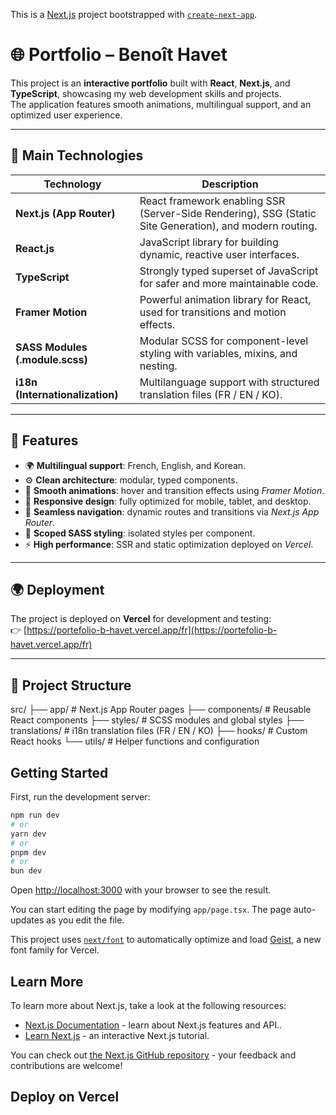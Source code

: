 This is a [Next.js](https://nextjs.org) project bootstrapped with [`create-next-app`](https://nextjs.org/docs/app/api-reference/cli/create-next-app).

# 🌐 Portfolio – Benoît Havet

This project is an **interactive portfolio** built with **React**, **Next.js**, and **TypeScript**, showcasing my web development skills and projects.  
The application features smooth animations, multilingual support, and an optimized user experience.

---

## 🚀 Main Technologies

| Technology | Description |
|-------------|-------------|
| **Next.js (App Router)** | React framework enabling SSR (Server-Side Rendering), SSG (Static Site Generation), and modern routing. |
| **React.js** | JavaScript library for building dynamic, reactive user interfaces. |
| **TypeScript** | Strongly typed superset of JavaScript for safer and more maintainable code. |
| **Framer Motion** | Powerful animation library for React, used for transitions and motion effects. |
| **SASS Modules (.module.scss)** | Modular SCSS for component-level styling with variables, mixins, and nesting. |
| **i18n (Internationalization)** | Multilanguage support with structured translation files (FR / EN / KO). |

---

## 🧭 Features

- 🌍 **Multilingual support**: French, English, and Korean.  
- ⚙️ **Clean architecture**: modular, typed components.  
- 🧠 **Smooth animations**: hover and transition effects using *Framer Motion*.  
- 🎨 **Responsive design**: fully optimized for mobile, tablet, and desktop.  
- 🔗 **Seamless navigation**: dynamic routes and transitions via *Next.js App Router*.  
- 🧱 **Scoped SASS styling**: isolated styles per component.  
- ⚡ **High performance**: SSR and static optimization deployed on *Vercel*.  

---

## 🌍 Deployment

The project is deployed on **Vercel** for development and testing:  
👉 [https://portefolio-b-havet.vercel.app/fr](https://portefolio-b-havet.vercel.app/fr)

---

## 📂 Project Structure
src/
├── app/ # Next.js App Router pages
├── components/ # Reusable React components
├── styles/ # SCSS modules and global styles
├── translations/ # i18n translation files (FR / EN / KO)
├── hooks/ # Custom React hooks
└── utils/ # Helper functions and configuration

## Getting Started

First, run the development server:

```bash
npm run dev
# or
yarn dev
# or
pnpm dev
# or
bun dev
```

Open [http://localhost:3000](http://localhost:3000) with your browser to see the result.

You can start editing the page by modifying `app/page.tsx`. The page auto-updates as you edit the file.

This project uses [`next/font`](https://nextjs.org/docs/app/building-your-application/optimizing/fonts) to automatically optimize and load [Geist](https://vercel.com/font), a new font family for Vercel.

## Learn More

To learn more about Next.js, take a look at the following resources:

- [Next.js Documentation](https://nextjs.org/docs) - learn about Next.js features and API..
- [Learn Next.js](https://nextjs.org/learn) - an interactive Next.js tutorial.

You can check out [the Next.js GitHub repository](https://github.com/vercel/next.js) - your feedback and contributions are welcome!

## Deploy on Vercel


